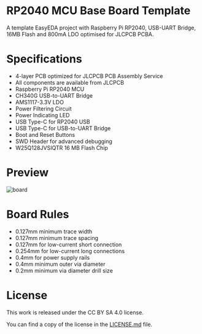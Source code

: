 # RP2040 MCU Base Board Template
A template EasyEDA project with Raspberry Pi RP2040, USB-UART Bridge, 16MB Flash and 800mA LDO optimised for JLCPCB PCBA.

# Specifications

* 4-layer PCB optimized for JLCPCB PCB Assembly Service
* All components are available from JLCPCB
* Raspberry Pi RP2040 MCU
* CH340G USB-to-UART Bridge
* AMS1117-3.3V LDO
* Power Filtering Circuit
* Power Indicating LED
* USB Type-C for RP2040 USB
* USB Type-C for USB-to-UART Bridge
* Boot and Reset Buttons
* SWD Header for advanced debugging
* W25Q128JVSIQTR 16 MB Flash Chip

# Preview
![board](https://user-images.githubusercontent.com/6614616/152640249-a5a2907a-52f4-4841-9b09-49c20f084728.png)

# Board Rules
* 0.127mm minimum trace width
* 0.127mm minimum trace spacing
* 0.127mm for low-current short connection
* 0.254mm for low-current long connections
* 0.4mm for power supply rails
* 0.4mm minimum outer via diameter
* 0.2mm minimum via diameter drill size

# License
This work is released under the CC BY SA 4.0 license.

You can find a copy of the license in the [LICENSE.md](LICENSE.md) file.
